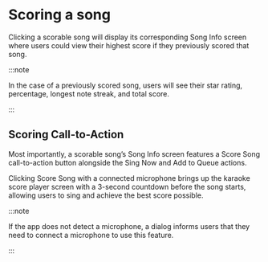 # Scoring a song 

Clicking a scorable song will display its corresponding Song Info screen where users could view their highest score if they previously scored that song. 


:::note

In the case of a previously scored song, users will see their star rating, percentage, longest note streak, and total score. 

:::

## Scoring Call-to-Action 

Most importantly, a scorable song’s Song Info screen features a Score Song call-to-action button alongside the Sing Now and Add to Queue actions.  

Clicking Score Song with a connected microphone brings up the karaoke score player screen with a 3-second countdown before the song starts, allowing users to sing and achieve the best score possible.

:::note

If the app does not detect a microphone, a dialog informs users that they need to connect a microphone to use this feature. 

:::

